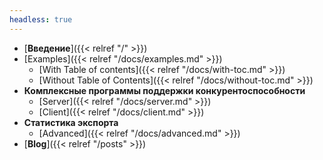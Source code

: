 ```yaml
---
headless: true
---
```


- [**Введение**]({{< relref "/" >}})
- [Examples]({{< relref "/docs/examples.md" >}})
  - [With Table of contents]({{< relref "/docs/with-toc.md" >}})
  - [Without Table of Contents]({{< relref "/docs/without-toc.md" >}})  
- **Комплексные программы поддержки конкурентоспособности**
  - [Server]({{< relref "/docs/server.md" >}})
  - [Client]({{< relref "/docs/client.md" >}})
- **Статистика экспорта**
  - [Advanced]({{< relref "/docs/advanced.md" >}})  
- [**Blog**]({{< relref "/posts" >}})
